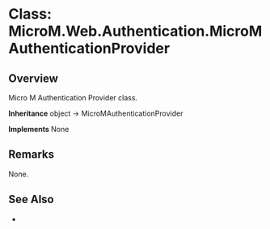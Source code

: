 # Class: MicroM.Web.Authentication.MicroMAuthenticationProvider
## Overview
Micro M Authentication Provider class.

**Inheritance**
object -> MicroMAuthenticationProvider

**Implements**
None

## Remarks
None.

## See Also
-